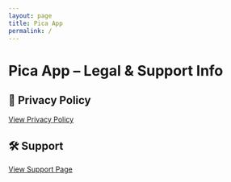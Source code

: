 ```yaml
---
layout: page
title: Pica App
permalink: /
---
```


# Pica App – Legal & Support Info

## 📄 Privacy Policy

[View Privacy Policy](https://marpri.github.io/pica-info/privacy)

## 🛠️ Support

[View Support Page](https://marpri.github.io/pica-info/support)
